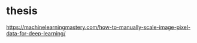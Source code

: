 # thesis

https://machinelearningmastery.com/how-to-manually-scale-image-pixel-data-for-deep-learning/
